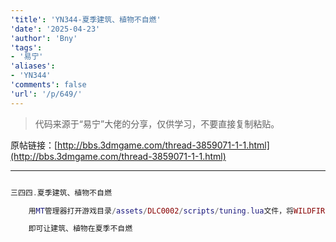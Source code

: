 ```yaml
---
'title': 'YN344-夏季建筑、植物不自燃'
'date': '2025-04-23'
'author': 'Bny'
'tags':
- '易宁'
'aliases':
- 'YN344'
'comments': false
'url': '/p/649/'
---
```


> 代码来源于“易宁”大佬的分享，仅供学习，不要直接复制粘贴。

原帖链接：[http://bbs.3dmgame.com/thread-3859071-1-1.html](http://bbs.3dmgame.com/thread-3859071-1-1.html)

---

```lua  

三四四.夏季建筑、植物不自燃

	用MT管理器打开游戏目录/assets/DLC0002/scripts/tuning.lua文件，将WILDFIRE_THRESHOLD = 80,替换为WILDFIRE_THRESHOLD = 800,

	即可让建筑、植物在夏季不自燃

```  

